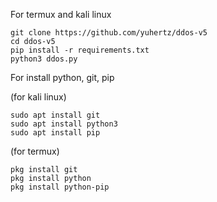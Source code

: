 For termux and kali linux
```
git clone https://github.com/yuhertz/ddos-v5
cd ddos-v5
pip install -r requirements.txt
python3 ddos.py
```

For install python, git, pip

(for kali linux)
```
sudo apt install git
sudo apt install python3
sudo apt install pip
```

(for termux)
```
pkg install git
pkg install python
pkg install python-pip
```
